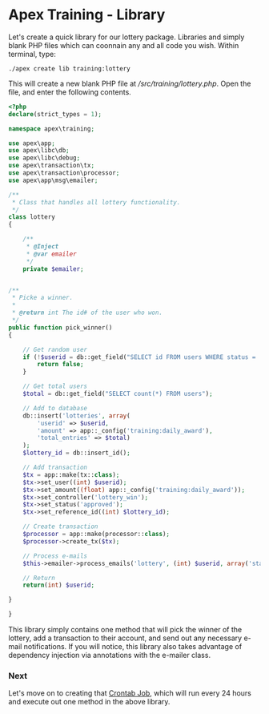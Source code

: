 
# Apex Training - Library

Let's create a quick library for our lottery package.  Libraries and simply blank PHP files which can 
coonnain any and all code you wish.  Within terminal, type:

`./apex create lib training:lottery`

This will create a new blank PHP file at */src/training/lottery.php*.  Open the 
file, and enter the following contents.

~~~php
<?php
declare(strict_types = 1);

namespace apex\training;

use apex\app;
use apex\libc\db;
use apex\libc\debug;
use apex\transaction\tx;
use apex\transaction\processor;
use apex\app\msg\emailer;

/**
 * Class that handles all lottery functionality.
 */
class lottery
{

    /**
     * @Inject
     * @var emailer
     */
    private $emailer;


/**
 * Picke a winner.
 *
 * @return int The id# of the user who won.
 */
public function pick_winner()
{

    // Get random user
    if (!$userid = db::get_field("SELECT id FROM users WHERE status = 'active' ORDER BY RAND()")) { 
        return false;
    }

    // Get total users
    $total = db::get_field("SELECT count(*) FROM users");

    // Add to database
    db::insert('lotteries', array(
        'userid' => $userid, 
        'amount' => app::_config('training:daily_award'), 
        'total_entries' => $total) 
    );
    $lottery_id = db::insert_id();

    // Add transaction
    $tx = app::make(tx::class);
    $tx->set_user((int) $userid);
    $tx->set_amount((float) app::_config('training:daily_award'));
    $tx->set_controller('lottery_win');
    $tx->set_status('approved');
    $tx->set_reference_id((int) $lottery_id);

    // Create transaction
    $processor = app::make(processor::class);
    $processor->create_tx($tx);

    // Process e-mails
    $this->emailer->process_emails('lottery', (int) $userid, array('status' => 'complete'), array('lottery_id' => $lottery_id));

    // Return
    return(int) $userid;

}

}

~~~


This library simply contains one method that will pick the winner of the lottery, add a 
transaction to their account, and send out any necessary e-mail notifications.  If you will notice, this library also 
takes advantage of dependency injection via annotations with the e-mailer class.


### Next

Let's move on to creating that [Crontab Job](crontab.md), which will run every 24 hours and 
execute out one method in the above library.



